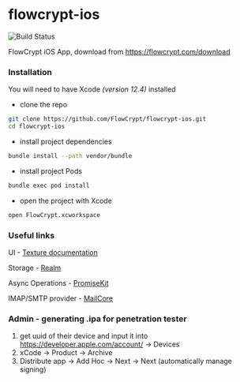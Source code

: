 # flowcrypt-ios

![Build Status](https://flowcrypt.semaphoreci.com/badges/flowcrypt-ios.svg?key=9bd38bf4-4a38-4cb3-b551-38302af1eb07)

FlowCrypt iOS App, download from https://flowcrypt.com/download

### Installation

You will need to have Xcode *(version 12.4)* installed
* clone the repo
```sh
git clone https://github.com/FlowCrypt/flowcrypt-ios.git
cd flowcrypt-ios
```
* install project dependencies
```sh
bundle install --path vendor/bundle
```
* install project Pods
``` sh
bundle exec pod install
```
* open the project with Xcode
``` sh
open FlowCrypt.xcworkspace
```

### Useful links

UI - [Texture documentation](https://texturegroup.org/docs/getting-started.html)

Storage - [Realm](https://github.com/realm)

Async Operations - [PromiseKit](https://github.com/mxcl/PromiseKit)

IMAP/SMTP provider - [MailCore](https://github.com/MailCore/mailcore2)

### Admin - generating .ipa for penetration tester

1) get uuid of their device and input it into https://developer.apple.com/account/ -> Devices
2) xCode -> Product -> Archive
3) Distribute app -> Add Hoc -> Next -> Next (automatically manage signing)
